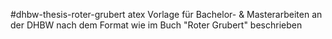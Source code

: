 #dhbw-thesis-roter-grubert
atex Vorlage für Bachelor- &amp; Masterarbeiten an der DHBW nach dem Format wie im Buch "Roter Grubert" beschrieben

